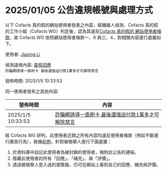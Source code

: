 2025/01/05 公告違規帳號與處理方式
=========

以下 Cofacts 真的假的網站使用者發表之內容，經機器人偵測、Cofacts 真的假的工作小組（Cofacts WG）判定後，認為其違反[Cofacts 真的假的 網站使用者條款](https://github.com/cofacts/rumors-site/blob/master/LEGAL.md)，故 Cofacts WG 依照網站使用者條款一、6 與三、4，對相關內容進行處置如下。

使用者: [Jiaxing Li](https://cofacts.github.io/community-builder/#/editorworks?showAll=1&day=365&userId=HuZMNJQBYrjt7MSMyo9T)

偵測違規內容: [查核回應](https://cofacts.tw/reply/IuZPNJQBYrjt7MSM0Y-W)<br>`詐騙網誘導一直刷卡 最後還強迫付款1萬多才可解除禁言`

發佈時間: 2025/1/5 10:33:53

同一使用者發布之其他內容:

|發佈時間|內容|
|---|---|
| 2025/1/5 10:33:53 | [詐騙網誘導一直刷卡 最後還強迫付款1萬多才可解除禁言](https://cofacts.tw/reply/IuZPNJQBYrjt7MSM0Y-W) |

經 Cofacts WG 研判，此使用者近期之所有內容均違反使用者條款（例如不斷進行廣告行為），故循[前例](https://github.com/cofacts/takedowns/blob/master/2021/1125-2nd-spam.md)，針對被檢舉人進行下面處置：
1. 於資料庫中註記此使用者為被封鎖的使用者，檢附此公告的連結。
2. 隱藏此使用者的所有「回應」、「補充」、與「評價」。
3. 透過被檢舉人登入過的瀏覽器，仍可在網站上看到自己的回應、補充與評價。
